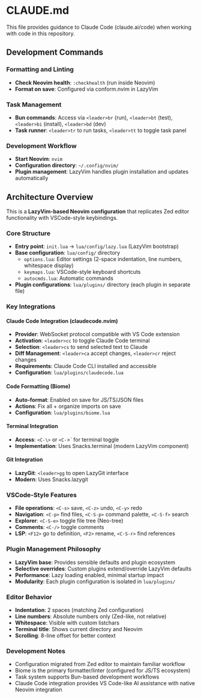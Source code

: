 # CLAUDE.md

This file provides guidance to Claude Code (claude.ai/code) when working with code in this repository.

## Development Commands

### Formatting and Linting
- **Check Neovim health**: `:checkhealth` (run inside Neovim)
- **Format on save**: Configured via conform.nvim in LazyVim

### Task Management
- **Bun commands**: Access via `<leader>br` (run), `<leader>bt` (test), `<leader>bi` (install), `<leader>bd` (dev)
- **Task runner**: `<leader>tr` to run tasks, `<leader>tt` to toggle task panel

### Development Workflow
- **Start Neovim**: `nvim`
- **Configuration directory**: `~/.config/nvim/`
- **Plugin management**: LazyVim handles plugin installation and updates automatically

## Architecture Overview

This is a **LazyVim-based Neovim configuration** that replicates Zed editor functionality with VSCode-style keybindings.

### Core Structure
- **Entry point**: `init.lua` → `lua/config/lazy.lua` (LazyVim bootstrap)
- **Base configuration**: `lua/config/` directory
  - `options.lua`: Editor settings (2-space indentation, line numbers, whitespace display)
  - `keymaps.lua`: VSCode-style keyboard shortcuts
  - `autocmds.lua`: Automatic commands
- **Plugin configurations**: `lua/plugins/` directory (each plugin in separate file)

### Key Integrations

#### Claude Code Integration (claudecode.nvim)
- **Provider**: WebSocket protocol compatible with VS Code extension
- **Activation**: `<leader>cc` to toggle Claude Code terminal
- **Selection**: `<leader>cs` to send selected text to Claude
- **Diff Management**: `<leader>ca` accept changes, `<leader>cr` reject changes
- **Requirements**: Claude Code CLI installed and accessible
- **Configuration**: `lua/plugins/claudecode.lua`

#### Code Formatting (Biome)
- **Auto-format**: Enabled on save for JS/TS/JSON files
- **Actions**: Fix all + organize imports on save
- **Configuration**: `lua/plugins/biome.lua`

#### Terminal Integration
- **Access**: `<C-\>` or `<C-`>` for terminal toggle
- **Implementation**: Uses Snacks.terminal (modern LazyVim component)

#### Git Integration
- **LazyGit**: `<leader>gg` to open LazyGit interface
- **Modern**: Uses Snacks.lazygit

### VSCode-Style Features
- **File operations**: `<C-s>` save, `<C-z>` undo, `<C-y>` redo
- **Navigation**: `<C-p>` find files, `<C-S-p>` command palette, `<C-S-f>` search
- **Explorer**: `<C-S-e>` toggle file tree (Neo-tree)
- **Comments**: `<C-/>` toggle comments
- **LSP**: `<F12>` go to definition, `<F2>` rename, `<C-S-r>` find references

### Plugin Management Philosophy
- **LazyVim base**: Provides sensible defaults and plugin ecosystem
- **Selective overrides**: Custom plugins extend/override LazyVim defaults
- **Performance**: Lazy loading enabled, minimal startup impact
- **Modularity**: Each plugin configuration is isolated in `lua/plugins/`

### Editor Behavior
- **Indentation**: 2 spaces (matching Zed configuration)
- **Line numbers**: Absolute numbers only (Zed-like, not relative)
- **Whitespace**: Visible with custom listchars
- **Terminal title**: Shows current directory and Neovim
- **Scrolling**: 8-line offset for better context

### Development Notes
- Configuration migrated from Zed editor to maintain familiar workflow
- Biome is the primary formatter/linter (configured for JS/TS ecosystem)
- Task system supports Bun-based development workflows
- Claude Code integration provides VS Code-like AI assistance with native Neovim integration